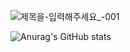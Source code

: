<!--
**youngroky/youngroky** is a ✨ _special_ ✨ repository because its `README.md` (this file) appears on your GitHub profile.
Here are some ideas to get you started:

- 🔭 I’m currently working on ...
- 🌱 I’m currently learning ...
- 👯 I’m looking to collaborate on ...
- 🤔 I’m looking for help with ...
- 💬 Ask me about ...
- 📫 How to reach me: ...
- 😄 Pronouns: ...
- ⚡ Fun fact: ...
-->
![제목을-입력해주세요_-001](https://github.com/user-attachments/assets/a2d29708-f650-4051-80cf-e7d30022dabf)

![Anurag's GitHub stats](https://github-readme-stats.vercel.app/api?username=youngroky&show_icons=true&theme=transparent)

